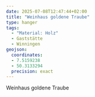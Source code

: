 ```yaml
---
date: 2025-07-08T12:47:44+02:00
title: "Weinhaus goldene Traube"
type: hanger
tags:
  - "Material: Holz"
  - Gaststätte
  - Winningen
geojson:
  coordinates:
  - 7.5159238
  - 50.3133294
  precision: exact
---
```

Weinhaus goldene Traube
